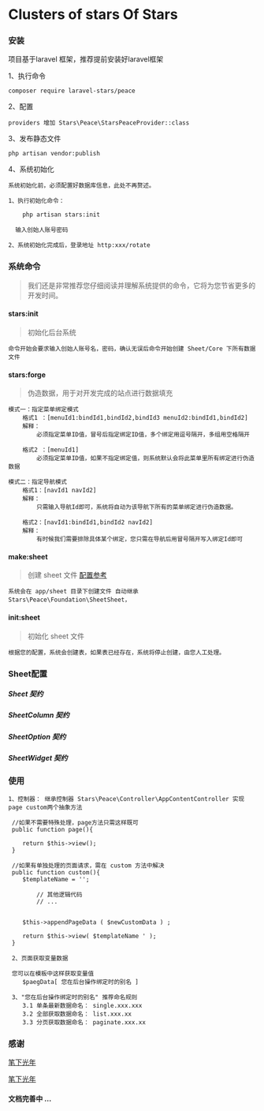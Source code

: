 # Clusters of stars Of Stars


### 安装

 项目基于laravel 框架，推荐提前安装好laravel框架

 1、执行命令
 
    composer require laravel-stars/peace
 
 2、配置
    
    providers 增加 Stars\Peace\StarsPeaceProvider::class
    
 3、发布静态文件
 
    php artisan vendor:publish
    
 4、系统初始化  
 
    系统初始化前，必须配置好数据库信息，此处不再赘述。
    
    1、执行初始化命令：
        
        php artisan stars:init
        
      输入创始人账号密码
      
    2、系统初始化完成后，登录地址 http:xxx/rotate
    
        
###  系统命令  

> 我们还是非常推荐您仔细阅读并理解系统提供的命令，它将为您节省更多的开发时间。

#### stars:init 

> 初始化后台系统

    命令开始会要求输入创始人账号名，密码，确认无误后命令开始创建 Sheet/Core 下所有数据文件

#### stars:forge 

> 伪造数据，用于对开发完成的站点进行数据填充

    模式一：指定菜单绑定模式
        格式1 ：[menuId1:bindId1,bindId2,bindId3 menuId2:bindId1,bindId2]
        解释：
            必须指定菜单ID值，冒号后指定绑定ID值，多个绑定用逗号隔开，多组用空格隔开
        
        格式2 ：[menuId1]
            必须指定菜单ID值，如果不指定绑定值，则系统默认会将此菜单里所有绑定进行伪造数据
        
    模式二：指定导航模式
        格式1：[navId1 navId2]
        解释：
            只需输入导航Id即可，系统将自动为该导航下所有的菜单绑定进行伪造数据。
       
        格式2：[navId1:bindId1,bindId2 navId2]
        解释：
            有时候我们需要排除具体某个绑定，您只需在导航后用冒号隔开写入绑定Id即可

####  make:sheet

> 创建 sheet 文件 [配置参考](#Sheet配置)

    系统会在 app/sheet 目录下创建文件 自动继承 Stars\Peace\Foundation\SheetSheet，
    
   

#### init:sheet

> 初始化 sheet 文件
   
    根据您的配置，系统会创建表，如果表已经存在，系统将停止创建，由您人工处理。
   
### Sheet配置

##### Sheet 契约

##### SheetColumn 契约

##### SheetOption 契约

##### SheetWidget 契约  
   
### 使用
    
    1、控制器： 继承控制器 Stars\Peace\Controller\AppContentController 实现 page custom两个抽象方法
     
     //如果不需要特殊处理，page方法只需这样既可
     public function page(){
     
        return $this->view();
     }

     //如果有单独处理的页面请求，需在 custom 方法中解决
     public function custom(){
        $templateName = '';
        
            // 其他逻辑代码
            // ... 
        
        
        $this->appendPageData ( $newCustomData ) ;
        
        return $this->view( $templateName ' );
     }
     
     2、页面获取变量数据
    
     您可以在模板中这样获取变量值
        $paegData[ 您在后台操作绑定时的别名 ] 
        
     3、"您在后台操作绑定时的别名" 推荐命名规则
        3.1 单条最新数据命名： single.xxx.xxx
        3.2 全部获取数据命名： list.xxx.xx
        3.3 分页获取数据命名： paginate.xxx.xx
   
   
### 感谢

[笔下光年](http://lyear.itshubao.com/)

[笔下光年](http://lyear.itshubao.com/)


   
####  文档完善中 ...  